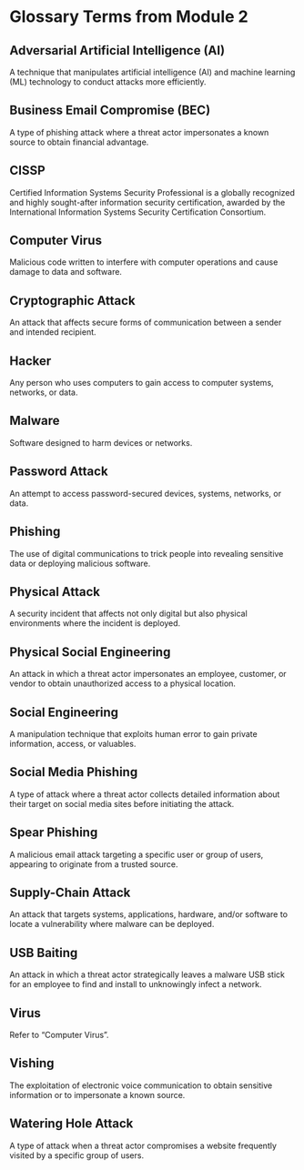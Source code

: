 # Glossary Terms from Module 2

## Adversarial Artificial Intelligence (AI)
A technique that manipulates artificial intelligence (AI) and machine learning (ML) technology to conduct attacks more efficiently.

## Business Email Compromise (BEC)
A type of phishing attack where a threat actor impersonates a known source to obtain financial advantage.

## CISSP
Certified Information Systems Security Professional is a globally recognized and highly sought-after information security certification, awarded by the International Information Systems Security Certification Consortium.

## Computer Virus
Malicious code written to interfere with computer operations and cause damage to data and software.

## Cryptographic Attack
An attack that affects secure forms of communication between a sender and intended recipient.

## Hacker
Any person who uses computers to gain access to computer systems, networks, or data.

## Malware
Software designed to harm devices or networks.

## Password Attack
An attempt to access password-secured devices, systems, networks, or data.

## Phishing
The use of digital communications to trick people into revealing sensitive data or deploying malicious software.

## Physical Attack
A security incident that affects not only digital but also physical environments where the incident is deployed.

## Physical Social Engineering
An attack in which a threat actor impersonates an employee, customer, or vendor to obtain unauthorized access to a physical location.

## Social Engineering
A manipulation technique that exploits human error to gain private information, access, or valuables.

## Social Media Phishing
A type of attack where a threat actor collects detailed information about their target on social media sites before initiating the attack.

## Spear Phishing
A malicious email attack targeting a specific user or group of users, appearing to originate from a trusted source.

## Supply-Chain Attack
An attack that targets systems, applications, hardware, and/or software to locate a vulnerability where malware can be deployed.

## USB Baiting
An attack in which a threat actor strategically leaves a malware USB stick for an employee to find and install to unknowingly infect a network.

## Virus
Refer to “Computer Virus”.

## Vishing
The exploitation of electronic voice communication to obtain sensitive information or to impersonate a known source.

## Watering Hole Attack
A type of attack when a threat actor compromises a website frequently visited by a specific group of users.
